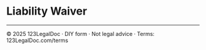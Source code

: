 # Liability Waiver

---
© 2025 123LegalDoc · DIY form · Not legal advice · Terms: 123LegalDoc.com/terms

